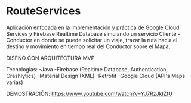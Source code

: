 # RouteServices
Aplicación enfocada en la implementación y práctica de Google Cloud Services y Firebase Realtime Database simulando un servicio Cliente - Conductor en donde se puede solicitar un viaje, trazar la ruta hacia el destino y movimiento en tiempo real del Conductor sobre el Mapa.

DISEÑO CON ARQUITECTURA MVP

Tecnologias: 
-Java
-Firebase (Realtime Database, Authentication, Crashlytics)
-Material Design (XML)
-Retrofit
-Google Cloud (API's Maps varias)


DEMOSTRACIÓN: https://www.youtube.com/watch?v=YJ7RzJkIZtU
